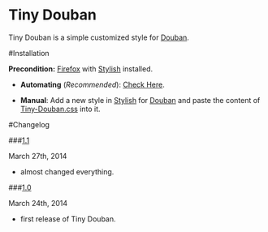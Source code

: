 Tiny Douban
===========

Tiny Douban is a simple customized style for [Douban](http://www.douban.com).

#Installation

**Precondition:** [Firefox](https://www.mozilla.org/en-US/firefox/new/) with [Stylish](https://addons.mozilla.org/en-US/firefox/addon/stylish/) installed.

- **Automating** (*Recommended*): [Check Here](http://userstyles.org/styles/99651/tiny-douban).

- **Manual**: Add a new style in [Stylish](https://addons.mozilla.org/en-US/firefox/addon/stylish/) for [Douban](http://www.douban.com) and paste the content of [Tiny-Douban.css](/Tiny-Douban.css) into it.

#Changelog

###<a href="#changelog-1.1" id="changelog-1.1">1.1</a>

March 27th, 2014

- almost changed everything.

###<a href="#changelog-1.0" id="changelog-1.0">1.0</a>

March 24th, 2014

- first release of Tiny Douban.